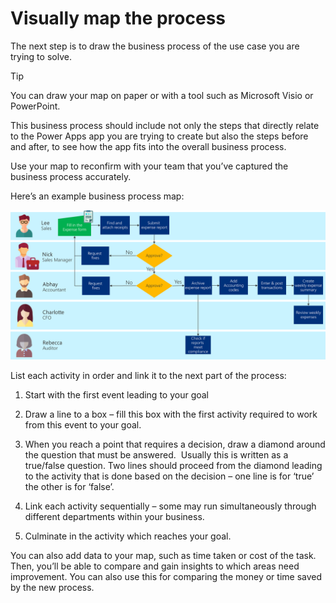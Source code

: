 Visually map the process
========================

The next step is to draw the business process of the use case you are trying to
solve. 

> [!TIP]
> You can draw your map on paper or with a tool such as Microsoft Visio or
PowerPoint.

This business process should include not only the steps that directly relate to
the Power Apps app you are trying to create but also the steps before and after,
to see how the app fits into the overall business process.

Use your map to reconfirm with your team that you’ve captured the business
process accurately.

Here’s an example business process map:

![Example business process flowchart showing the steps of filling in the expense report, getting it approved, entering the data into the accounting system, and creating reports.](media/original-business-process.png)

List each activity in order and link it to the next part of the process​:

1.  Start with the first event leading to your goal

2.  Draw a line to a box – fill this box with the first activity required to
    work from this event to your goal​.

3.  When you reach a point that requires a decision, draw a diamond around the
    question that must be answered.  Usually this is written as a true/false
    question. Two lines should proceed from the diamond leading to the activity
    that is done based on the decision – one line is for ‘true’ the other is for
    ‘false’.​

4.  Link each activity sequentially – some may run simultaneously through
    different departments within your business​.

5.  Culminate in the activity which reaches your goal. ​

You can also add data to your map, such as time taken or cost of the task. Then,
you’ll be able to compare and gain insights to which areas need improvement. You
can also use this for comparing the money or time saved by the new process.
